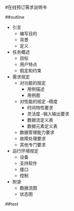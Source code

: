 #在线预订需求说明书

##outline

- 引言
	- 编写目的
	- 背景
	- 定义
- 任务概述
	- 目标
	- 用户特点
	- 假定和约束
- 需求规定
	- 对功能的规定
		- 用例描述
		- 用例图
	- 对性能的规定
		-精度
		- 时间特性要求
		-  灵活度
	-输入输出要求
		- 数据流定义表
		- 数据元素定义表
	- 数据管理能力要求
	- 故障处理要求
	- 其他专门要求
- 运行环境规定
	- 设备
	- 支持软件
	- 接口
	- 控制
- 附录
	- 数据流图
	- 状态图
	
##test






